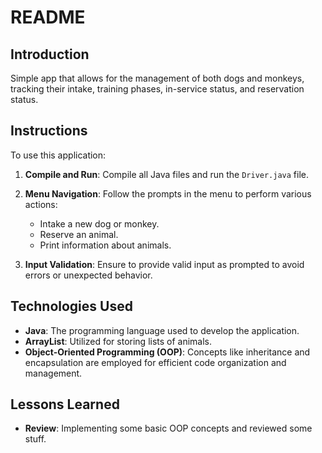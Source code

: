 # README

## Introduction

Simple app that allows for the management of both dogs and monkeys, tracking their intake, training phases, in-service status, and reservation status.

## Instructions

To use this application:

1. **Compile and Run**: Compile all Java files and run the `Driver.java` file.
   
2. **Menu Navigation**: Follow the prompts in the menu to perform various actions:
   - Intake a new dog or monkey.
   - Reserve an animal.
   - Print information about animals.

3. **Input Validation**: Ensure to provide valid input as prompted to avoid errors or unexpected behavior.

## Technologies Used

- **Java**: The programming language used to develop the application.
- **ArrayList**: Utilized for storing lists of animals.
- **Object-Oriented Programming (OOP)**: Concepts like inheritance and encapsulation are employed for efficient code organization and management.

## Lessons Learned

- **Review**: Implementing some basic OOP concepts and reviewed some stuff. 
